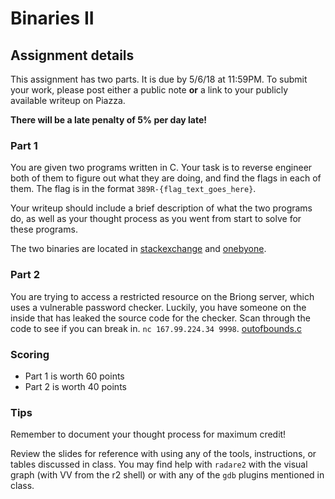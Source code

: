 # Binaries II

## Assignment details

This assignment has two parts. It is due by 5/6/18 at 11:59PM. To submit your work, please post
either a public note **or** a link to your publicly available writeup on Piazza.

**There will be a late penalty of 5% per day late!**

### Part 1

You are given two programs written in C. Your task is to reverse
engineer both of them to figure out what they are doing, and find the flags in
each of them. The flag is in the format `389R-{flag_text_goes_here}`.

Your writeup should include a brief description of what the two programs do,
as well as your thought process as you went from start to solve for these
programs.

The two binaries are located in [stackexchange](challenges/stackexchange) and
[onebyone](challenges/onebyone).

### Part 2

You are trying to access a restricted resource on the Briong server, which uses
a vulnerable password checker. Luckily, you have someone on the inside that has
leaked the source code for the checker. Scan through the code to see if you can
break in. `nc 167.99.224.34 9998`. [outofbounds.c](challenges/outofbounds.c)

### Scoring

* Part 1 is worth 60 points
* Part 2 is worth 40 points

### Tips

Remember to document your thought process for maximum credit!

Review the slides for reference with using any of the tools, instructions, or
tables discussed in class. You may find help with `radare2` with the visual
graph (with VV from the r2 shell) or with any of the `gdb` plugins mentioned in class.
